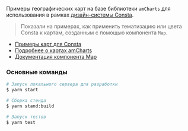 Примеры географических карт на базе библиотеки `amCharts` для использования в рамках [дизайн-системы Consta](https://github.com/consta-design-system).

> Показали на примерах,
> как применить тематизацию или цвета Consta к картам, созданным с помощью
> компонента `Map`.

- [Примеры карт для Consta](https://amcharts-map-examples.consta.design/)
- [Подробнее о картах amCharts](https://www.amcharts.com/javascript-maps/)
- [Документация компонента Map](https://www.amcharts.com/docs/v5/charts/map-chart/)

### Основные команды

```sh
# Запуск локального сервера для разработки
$ yarn start

# Сборка стенда
$ yarn stand:build

# Запуск тестов
$ yarn test
```

